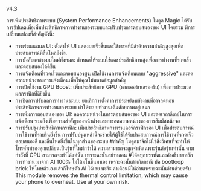 v4.3

การเพิ่มประสิทธิภาพระบบ (System Performance Enhancements)
โมดูล Magic ได้รับการอัปเดตเพื่อเพิ่มประสิทธิภาพการทำงานของระบบและปรับปรุงการตอบสนองของ UI โดยรวม มีการเปลี่ยนแปลงที่สำคัญดังนี้:
 * การเร่งแสดงผล UI: ตั้งค่าให้ UI แสดงผลเร็วขึ้นและใช้เธรดที่มีลำดับความสำคัญสูงสุดเพื่อประสบการณ์ที่ลื่นไหลยิ่งขึ้น
 * การบังคับแคชระบบใหม่ทั้งหมด: กำหนดให้ระบบใช้แคชประสิทธิภาพสูงเพื่อการทำงานที่รวดเร็วและตอบสนองได้ดีขึ้น
 * การแจ้งเตือนที่รวดเร็วและตอบสนองสูง: เปิดใช้งานการแจ้งเตือนแบบ "aggressive" และลดความหน่วงของการแจ้งเตือนเพื่อให้คุณไม่พลาดข้อมูลสำคัญ
 * การเปิดใช้งาน GPU Boost: เพิ่มประสิทธิภาพ GPU (หากเคอร์เนลรองรับ) เพื่อการประมวลผลกราฟิกที่ดียิ่งขึ้น
 * การปิดการปรับลดการทำงานระบบ: ยกเลิกการตั้งค่าการประหยัดพลังงานที่อาจลดทอนประสิทธิภาพการทำงานของระบบ ทำให้ระบบทำงานเต็มศักยภาพอยู่เสมอ
 * การเพิ่มการตอบสนองของ UI: ลดความหน่วงในการตอบสนองของ UI และลดเวลาดีเลย์ในการแจ้งเตือน รวมถึงเพิ่มความสำคัญของหน้าต่างและการลดความหน่วงของการสัมผัสหน้าจอ
 * การปรับปรุงประสิทธิภาพกราฟิก: เพิ่มประสิทธิภาพการเรนเดอร์กราฟิกของ UI เพื่อประสบการณ์การใช้งานที่ราบรื่นยิ่งขึ้น
การปรับปรุงเหล่านี้จะช่วยให้ผู้ใช้ได้รับประสบการณ์การใช้งานที่รวดเร็ว ตอบสนองดี และลื่นไหลยิ่งขึ้นในทุกส่วนของระบบ
#สำคัญ โมดูลมาจิกไม่ใช่สิ่งวิเศษที่จะทำให้โทรศัพท์ของคุณเปลี่ยนเป็นรุ่นที่ใหม่กว่าได้ ความสามารถจะถูกจำกัดเฉพาะรุ่นต่อรุ่นเท่านั้น ตามกำลังที่ CPU สามารถจะทำได้แค่นั้น เพราะฉะนั้นอย่าหลอน
#โค้ดทุกบรรทัดและคำอธิบายหลักการทำงาน มาจาก AI 100% ไม่ได้มโนขึ้นมาเอง เพราะฉะนั้นถ้าเกิดกรณี บัค bootloop brick ให้โทษตัวเองแล้วก็โทษตัว AI ได้เลย นะจ๊ะ คำเตือนมีให้อ่านเพราะฉะนั้นอ่านด้วยครับ
This module removes the thermal control limitation, which may cause your phone to overheat. Use at your own risk.

